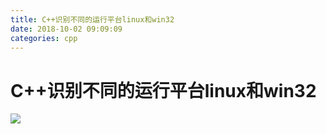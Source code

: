 ```yaml
---
title: C++识别不同的运行平台linux和win32
date: 2018-10-02 09:09:09
categories: cpp
---
```

# C++识别不同的运行平台linux和win32
![](79341078.jpg)

